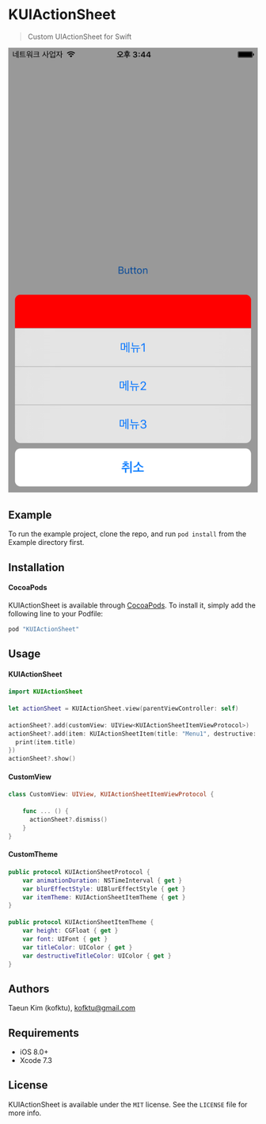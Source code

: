 # KUIActionSheet
> Custom UIActionSheet for Swift

![alt tag](Screenshot/sample1.png)

## Example
To run the example project, clone the repo, and run `pod install` from the Example directory first.

## Installation

#### CocoaPods
KUIActionSheet is available through [CocoaPods](http://cocoapods.org). To install
it, simply add the following line to your Podfile:

```ruby
pod "KUIActionSheet"
```

## Usage

#### KUIActionSheet
```Swift 
import KUIActionSheet

let actionSheet = KUIActionSheet.view(parentViewController: self)

actionSheet?.add(customView: UIView<KUIActionSheetItemViewProtocol>)
actionSheet?.add(item: KUIActionSheetItem(title: "Menu1", destructive: false) { [weak self] (item) in
  print(item.title)
})
actionSheet?.show()

```

#### CustomView
```Swift 
class CustomView: UIView, KUIActionSheetItemViewProtocol {
    
    func ... () {
      actionSheet?.dismiss()
    }
}

```

#### CustomTheme
```Swift 
public protocol KUIActionSheetProtocol {
    var animationDuration: NSTimeInterval { get }
    var blurEffectStyle: UIBlurEffectStyle { get }
    var itemTheme: KUIActionSheetItemTheme { get }
}

public protocol KUIActionSheetItemTheme {
    var height: CGFloat { get }
    var font: UIFont { get }
    var titleColor: UIColor { get }
    var destructiveTitleColor: UIColor { get }
}

```

## Authors

Taeun Kim (kofktu), <kofktu@gmail.com>

## Requirements

- iOS 8.0+
- Xcode 7.3

## License

KUIActionSheet is available under the ```MIT``` license. See the ```LICENSE``` file for more info.
